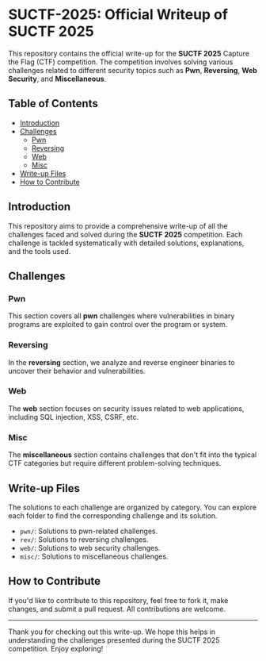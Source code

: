 # SUCTF-2025: Official Writeup of SUCTF 2025

This repository contains the official write-up for the **SUCTF 2025** Capture the Flag (CTF) competition. The competition involves solving various challenges related to different security topics such as **Pwn**, **Reversing**, **Web Security**, and **Miscellaneous**.

## Table of Contents

- [Introduction](#introduction)
- [Challenges](#challenges)
  - [Pwn](#pwn)
  - [Reversing](#rev)
  - [Web](#web)
  - [Misc](#misc)
- [Write-up Files](#write-up-files)
- [How to Contribute](#how-to-contribute)

## Introduction

This repository aims to provide a comprehensive write-up of all the challenges faced and solved during the **SUCTF 2025** competition. Each challenge is tackled systematically with detailed solutions, explanations, and the tools used.

## Challenges

### Pwn

This section covers all **pwn** challenges where vulnerabilities in binary programs are exploited to gain control over the program or system.

### Reversing

In the **reversing** section, we analyze and reverse engineer binaries to uncover their behavior and vulnerabilities.

### Web

The **web** section focuses on security issues related to web applications, including SQL injection, XSS, CSRF, etc.

### Misc

The **miscellaneous** section contains challenges that don't fit into the typical CTF categories but require different problem-solving techniques.

## Write-up Files

The solutions to each challenge are organized by category. You can explore each folder to find the corresponding challenge and its solution.

- `pwn/`: Solutions to pwn-related challenges.
- `rev/`: Solutions to reversing challenges.
- `web/`: Solutions to web security challenges.
- `misc/`: Solutions to miscellaneous challenges.

## How to Contribute

If you'd like to contribute to this repository, feel free to fork it, make changes, and submit a pull request. All contributions are welcome.

---

Thank you for checking out this write-up. We hope this helps in understanding the challenges presented during the SUCTF 2025 competition. Enjoy exploring!
